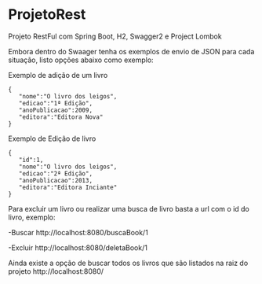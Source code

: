 # ProjetoRest
Projeto RestFul com Spring Boot, H2, Swagger2 e Project Lombok




Embora dentro do Swaager tenha os exemplos de envio de JSON para cada situação, listo opções abaixo como exemplo:

Exemplo de adição de um livro

```
{
   "nome":"O livro dos leigos",
   "edicao":"1ª Edição",
   "anoPublicacao":2009,
   "editora":"Editora Nova"
}
```

Exemplo de Edição de livro

```
{
   "id":1,
   "nome":"O livro dos leigos",
   "edicao":"2ª Edição",
   "anoPublicacao":2013,
   "editora":"Editora Inciante"
}
```

Para excluir um livro ou realizar uma busca de livro basta a url com o id do livro, exemplo:

-Buscar
http://localhost:8080/buscaBook/1

-Excluir
http://localhost:8080/deletaBook/1

Ainda existe a opção de buscar todos os livros que são listados na raiz do projeto
http://localhost:8080/
